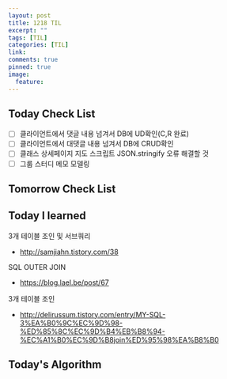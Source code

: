 ```yaml
---
layout: post
title: 1218 TIL
excerpt: ""
tags: [TIL]
categories: [TIL]
link:
comments: true
pinned: true
image:
  feature:
---
```


## Today Check List

- [ ] 클라이언트에서 댓글 내용 넘겨서 DB에 UD확인(C,R 완료)
- [ ] 클라이언트에서 대댓글 내용 넘겨서 DB에 CRUD확인
- [ ] 클래스 상세페이지 지도 스크립트 JSON.stringify 오류 해결할 것
- [ ] 그룹 스터디 메모 모델링

## Tomorrow Check List



## Today I learned

3개 테이블 조인 및 서브쿼리

* http://samjiahn.tistory.com/38

SQL OUTER JOIN

- https://blog.lael.be/post/67

3개 테이블 조인

- http://delirussum.tistory.com/entry/MY-SQL-3%EA%B0%9C%EC%9D%98-%ED%85%8C%EC%9D%B4%EB%B8%94-%EC%A1%B0%EC%9D%B8join%ED%95%98%EA%B8%B0

## Today's Algorithm

